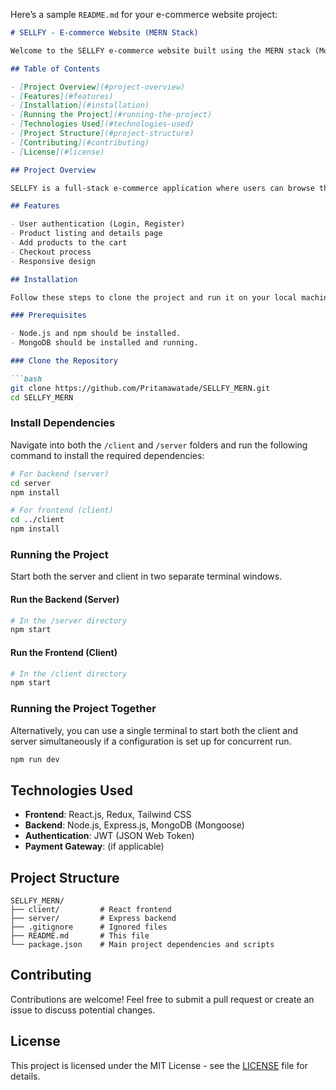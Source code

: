 Here’s a sample `README.md` for your e-commerce website project:

```markdown
# SELLFY - E-commerce Website (MERN Stack)

Welcome to the SELLFY e-commerce website built using the MERN stack (MongoDB, Express, React, Node.js). This application allows users to browse and purchase products with a smooth and responsive user experience.

## Table of Contents

- [Project Overview](#project-overview)
- [Features](#features)
- [Installation](#installation)
- [Running the Project](#running-the-project)
- [Technologies Used](#technologies-used)
- [Project Structure](#project-structure)
- [Contributing](#contributing)
- [License](#license)

## Project Overview

SELLFY is a full-stack e-commerce application where users can browse through different products, view detailed descriptions, add products to the cart, and proceed with purchases.

## Features

- User authentication (Login, Register)
- Product listing and details page
- Add products to the cart
- Checkout process
- Responsive design

## Installation

Follow these steps to clone the project and run it on your local machine:

### Prerequisites

- Node.js and npm should be installed.
- MongoDB should be installed and running.

### Clone the Repository

```bash
git clone https://github.com/Pritamawatade/SELLFY_MERN.git
cd SELLFY_MERN
```

### Install Dependencies

Navigate into both the `/client` and `/server` folders and run the following command to install the required dependencies:

```bash
# For backend (server)
cd server
npm install

# For frontend (client)
cd ../client
npm install
```

### Running the Project

Start both the server and client in two separate terminal windows.

#### Run the Backend (Server)

```bash
# In the /server directory
npm start
```

#### Run the Frontend (Client)

```bash
# In the /client directory
npm start
```

### Running the Project Together

Alternatively, you can use a single terminal to start both the client and server simultaneously if a configuration is set up for concurrent run.

```bash
npm run dev
```

## Technologies Used

- **Frontend**: React.js, Redux, Tailwind CSS
- **Backend**: Node.js, Express.js, MongoDB (Mongoose)
- **Authentication**: JWT (JSON Web Token)
- **Payment Gateway**: (if applicable)
  
## Project Structure

```
SELLFY_MERN/
├── client/         # React frontend
├── server/         # Express backend
├── .gitignore      # Ignored files
├── README.md       # This file
└── package.json    # Main project dependencies and scripts
```

## Contributing

Contributions are welcome! Feel free to submit a pull request or create an issue to discuss potential changes.

## License

This project is licensed under the MIT License - see the [LICENSE](LICENSE) file for details.
```
